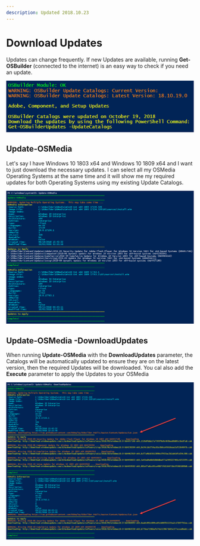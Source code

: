 ```yaml
---
description: Updated 2018.10.23
---
```


# Download Updates

Updates can change frequently.  If new Updates are available, running **Get-OSBuilder** \(connected to the internet\) is an easy way to check if you need an update.

![](../../../.gitbook/assets/2018-10-22_23-07-57b.png)

## Update-OSMedia

Let's say I have Windows 10 1803 x64 and Windows 10 1809 x64 and I want to just download the necessary updates.  I can select all my OSMedia Operating Systems at the same time and it will show me my required updates for both Operating Systems using my existing Update Catalogs.

![](../../../.gitbook/assets/2018-10-09_22-47-12.png)

## Update-OSMedia -DownloadUpdates

When running **Update-OSMedia** with the **DownloadUpdates** parameter, the Catalogs will be automatically updated to ensure they are on the latest version, then the required Updates will be downloaded.  You cal also add the **Execute** parameter to apply the Updates to your OSMedia

![](../../../.gitbook/assets/2018-10-09_23-03-10.png)

